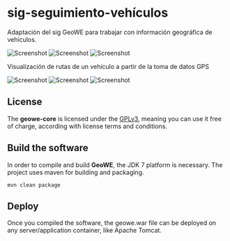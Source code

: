 # sig-seguimiento-vehículos
Adaptación del sig GeoWE para trabajar con información geográfica de vehículos.

![Screenshot](https://github.com/jmmluna/sig-seguimiento-vehiculos/blob/master/sgf-car-icon-route.png)
![Screenshot](https://github.com/jmmluna/sig-seguimiento-vehiculos/blob/master/sgf-line-report.png)
![Screenshot](https://github.com/jmmluna/sig-seguimiento-vehiculos/blob/master/sgf-preview-report.png)

Visualización de rutas de un vehículo a partir de la toma de datos GPS 

![Screenshot](https://github.com/jmmluna/sig-seguimiento-vehiculos/blob/master/sgf-report.png)
![Screenshot](https://github.com/jmmluna/sig-seguimiento-vehiculos/blob/master/sgf-vehicle-layer.png)
![Screenshot](https://github.com/jmmluna/sig-seguimiento-vehiculos/blob/master/sgf-vehicle.png)

## License

The **geowe-core** is licensed under the [GPLv3](https://www.gnu.org/licenses/gpl-3.0.html), meaning you can use it free of charge, according with license terms and conditions.
	
## Build the software
In order to compile and build **GeoWE**, the JDK 7 platform is necessary. The project uses maven for building and packaging.
	
	mvn clean package

## Deploy
Once you compiled the software, the geowe.war file can be deployed on any server/application container, like Apache Tomcat.

